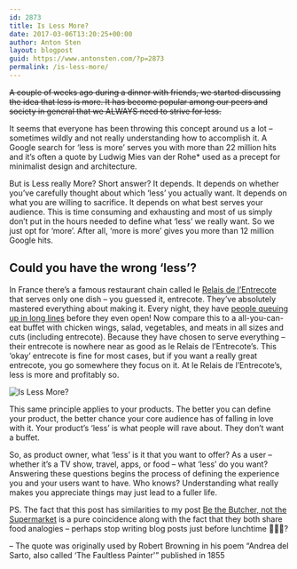 ```yaml
---
id: 2873
title: Is Less More?
date: 2017-03-06T13:20:25+00:00
author: Anton Sten
layout: blogpost
guid: https://www.antonsten.com/?p=2873
permalink: /is-less-more/
---
```

~~A couple of weeks ago during a dinner with friends, we started discussing the idea that less is more. It has become popular among our peers and society in general that we ALWAYS need to strive for less.~~

It seems that everyone has been throwing this concept around us a lot &#8211; sometimes wildly and not really understanding how to accomplish it. A Google search for ‘less is more’ serves you with more than 22 million hits and it’s often a quote by Ludwig Mies van der Rohe* used as a precept for minimalist design and architecture.

But is Less really More? Short answer? It depends. It depends on whether you’ve carefully thought about which ‘less’ you actually want. It depends on what you are willing to sacrifice. It depends on what best serves your audience. This is time consuming and exhausting and most of us simply don’t put in the hours needed to define what ‘less’ we really want. So we just opt for ‘more’. After all, ‘more is more’ gives you more than 12 million Google hits.

## Could you have the wrong ‘less’?

In France there’s a famous restaurant chain called le <a href="https://relaisennr.cluster011.ovh.net/?lang=en" target="_blank">Relais de l’Entrecote</a> that serves only one dish &#8211; you guessed it, entrecote. They’ve absolutely mastered everything about making it. Every night, they have <a href="http://www.sugarednspiced.com/paris-le-relais-de-lentrecote/" target="_blank">people queuing up in long lines</a> before they even open! Now compare this to a all-you-can-eat buffet with chicken wings, salad, vegetables, and meats in all sizes and cuts (including entrecote). Because they have chosen to serve everything &#8211; their entrecote is nowhere near as good as le Relais de l’Entrecote’s. This ‘okay’ entrecote is fine for most cases, but if you want a really great entrecote, you go somewhere they focus on it. At le Relais de l’Entrecote’s, less is more and profitably so.

![Is Less More?](../images/blog/islessmore.png)

This same principle applies to your products. The better you can define your product, the better chance your core audience has of falling in love with it. Your product’s ‘less’ is what people will rave about. They don’t want a buffet.

So, as product owner, what ‘less’ is it that you want to offer? As a user &#8211; whether it’s a TV show, travel, apps, or food &#8211; what ‘less’ do you want? Answering these questions begins the process of defining the experience you and your users want to have. Who knows? Understanding what really makes you appreciate things may just lead to a fuller life.

PS. The fact that this post has similarities to my post <a href="https://antonsten.com/be-the-butcher-not-the-supermarket/" target="_blank">Be the Butcher, not the Supermarket</a> is a pure coincidence along with the fact that they both share food analogies &#8211; perhaps stop writing blog posts just before lunchtime 🥙🍴🤔?

&#8211; The quote was originally used by Robert Browning in his poem &#8220;Andrea del Sarto, also called &#8216;The Faultless Painter'&#8221; published in 1855
